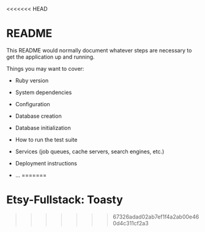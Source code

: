 <<<<<<< HEAD
# README

This README would normally document whatever steps are necessary to get the
application up and running.

Things you may want to cover:

* Ruby version

* System dependencies

* Configuration

* Database creation

* Database initialization

* How to run the test suite

* Services (job queues, cache servers, search engines, etc.)

* Deployment instructions

* ...
=======
# Etsy-Fullstack: Toasty
>>>>>>> 67326adad02ab7ef1f4a2ab00e460d4c311cf2a3

